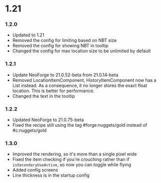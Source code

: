 # 1.21

### 1.2.0

- Updated to 1.21
- Removed the config for limiting based on NBT size
- Removed the config for showing NBT in tooltip
- Changed the config for max location size to be unlimited by default

### 1.2.1

- Update NeoForge to 21.0.52-beta from 21.0.14-beta
- Removed LocationItemComponent, HistoryItemComponent now has a List<BlockPos> instead. As a consequence, it no longer stores the exact float location. This is better for performance.
- Changed the text in the tooltip

### 1.2.2

- Updated NeoForge to 21.0.75-beta
- Fixed the recipe still using the tag #forge:nuggets/gold instead of #c:nuggets/gold

### 1.3.0

- Improved the rendering, so it's more than a single pixel wide
- Fixed the item checking if you're crouching rather than if `isSecondaryUseActive`, so now you can toggle while flying
- Added config screens
- Line thickness is in the startup config